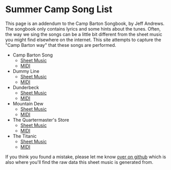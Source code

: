 # Summer Camp Song List

This page is an addendum to the Camp Barton Songbook, by Jeff Andrews.  The
songbook only contains lyrics and some hints about the tunes.  Often, the way
we sing the songs can be a little bit different from the sheet music you might
find elsewhere on the internet.  This site attempts to capture the "Camp Barton
way" that these songs are performed.

* Camp Barton Song
    * [Sheet Music](./camp_barton_song.png)
    * [MIDI](./camp_barton_song.midi)
* Dummy Line
    * [Sheet Music](./dummy_line.png)
    * [MIDI](./dummy_line.midi)
* Dunderbeck
    * [Sheet Music](./dunderbeck.png)
    * [MIDI](./dunderbeck.midi)
* Mountain Dew
    * [Sheet Music](./mountain_dew.png)
    * [MIDI](./mountain_dew.midi)
* The Quartermaster's Store
    * [Sheet Music](./quartermaster_store.png)
    * [MIDI](./quartermaster_store.midi)
* The Titanic
    * [Sheet Music](./the_titanic.png)
    * [MIDI](./the_titanic.midi)

If you think you found a mistake, please let me know
[over on github](https://github.com/pbaughman/songbook) which is also where
you'll find the raw data this sheet music is generated from.
